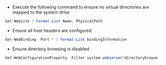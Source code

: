 - Execute the following command to ensure no virtual directories are mapped to the system drive
```powershell
Get-Website | Format-List Name, PhysicalPath
```
- Ensure all host headers are configured
```powershell
Get-WebBinding -Port * | Format-List bindingInformation
```
- Ensure directory browsing is disabled
```powershell
Get-WebConfigurationProperty -Filter system.webserver/directorybrowse -PSPath iis:\ -Name Enabled | select Value
```
